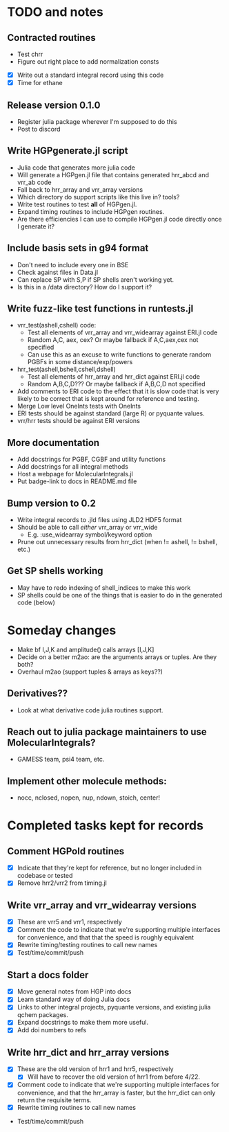 # TODO and notes

## Contracted routines
- Test chrr
- Figure out right place to add normalization consts
- [X] Write out a standard integral record using this code
- [X] Time for ethane

## Release version 0.1.0
- Register julia package wherever I'm supposed to do this
- Post to discord

## Write HGPgenerate.jl script
- Julia code that generates more julia code
- Will generate a HGPgen.jl file that contains generated hrr_abcd and vrr_ab code
- Fall back to hrr_array and vrr_array versions
- Which directory do support scripts like this live in? tools?
- Write test routines to test **all** of HGPgen.jl.
- Expand timing routines to include HGPgen routines.
- Are there efficiencies I can use to compile HGPgen.jl code directly
    once I generate it?

  
## Include basis sets in g94 format
- Don't need to include every one in BSE
- Check against files in Data.jl
- Can replace SP with S,P if SP shells aren't working yet.
- Is this in a /data directory? How do I support it?


## Write fuzz-like test functions in runtests.jl
- vrr_test(ashell,cshell) code:
    - Test all elements of vrr_array and vrr_widearray against ERI.jl code
    - Random A,C, aex, cex? Or maybe fallback if A,C,aex,cex not specified
    - Can use this as an excuse to write functions to generate random PGBFs
        in some distance/exp/powers
- hrr_test(ashell,bshell,cshell,dshell)
    - Test all elements of hrr_array and hrr_dict against ERI.jl code
    - Random A,B,C,D??? Or maybe fallback if A,B,C,D not specified
- Add comments to ERI code to the effect that it is slow code that is very
    likely to be correct that is kept around for reference and testing.
- Merge Low level OneInts tests with OneInts
- ERI tests should be against standard (large R) or pyquante values.
- vrr/hrr tests should be against ERI versions


## More documentation
- Add docstrings for PGBF, CGBF and utility functions
- Add docstrings for all integral methods
- Host a webpage for MolecularIntegrals.jl
- Put badge-link to docs in README.md file




## Bump version to 0.2
- Write integral records to .jld files using JLD2 HDF5 format
- Should be able to call *either* vrr_array or vrr_wide
    - E.g. :use_widearray symbol/keyword option
- Prune out unnecessary results from hrr_dict (when != ashell, != bshell, etc.)



## Get SP shells working
- May have to redo indexing of shell_indices to make this work
- SP shells could be one of the things that is easier to do in the 
    generated code (below)



# Someday changes
- Make bf I,J,K and amplitude() calls arrays [I,J,K]
- Decide on a better m2ao: are the arguments arrays or tuples. Are they both?
- Overhaul m2ao (support tuples & arrays as keys??)

## Derivatives??
- Look at what derivative code julia routines support.

## Reach out to julia package maintainers to use MolecularIntegrals?
- GAMESS team, psi4 team, etc.

## Implement other molecule methods:
- nocc, nclosed, nopen, nup, ndown, stoich, center!



# Completed tasks kept for records

## Comment HGPold routines
- [X] Indicate that they're kept for reference, but no longer
    included in codebase or tested
- [X] Remove hrr2/vrr2 from timing.jl

## Write vrr_array and vrr_widearray versions
- [X] These are vrr5 and vrr1, respectively
- [X] Comment the code to indicate that we're supporting multiple
      interfaces for convenience, and that that the speed is 
      roughly equivalent
- [X] Rewrite timing/testing routines to call new names
- [X] Test/time/commit/push

## Start a docs folder
- [X] Move general notes from HGP into docs
- [X] Learn standard way of doing Julia docs
- [X] Links to other integral projects, pyquante versions, and
    existing julia qchem packages.
- [X] Expand docstrings to make them more useful.
- [X] Add doi numbers to refs

## Write hrr_dict and hrr_array versions
- [X] These are the old version of hrr1 and hrr5, respectively
    - [X] Will have to recover the old version of hrr1 from before 4/22.
- [X] Comment code to indicate that we're supporting multiple
    interfaces for convenience, and that the hrr_array is
    faster, but the hrr_dict can only return the requisite
    terms.
- [X] Rewrite timing routines to call new names
- Test/time/commit/push
